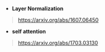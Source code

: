 - **Layer Normalization**

> https://arxiv.org/abs/1607.06450

- **self attention**

> https://arxiv.org/abs/1703.03130